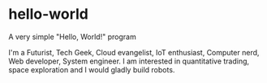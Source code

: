 # hello-world
A very simple "Hello, World!" program

I'm a Futurist, Tech Geek, Cloud evangelist, IoT enthusiast, Computer nerd, Web developer, System engineer. I am interested in quantitative trading, space exploration and I would gladly build robots.
